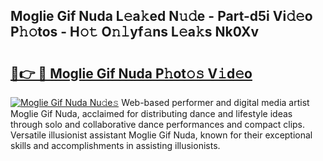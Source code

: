 ## Moglie Gif Nuda L𝚎a𝚔ed N𝚞𝚍e - Part-d5i Vi𝚍𝚎o P𝚑𝚘tos - H𝚘𝚝 O𝚗𝚕yf𝚊ns L𝚎a𝚔s Nk0Xv

# <h2><a href="http://kf8v9w.oniu.top/?m=Moglie+Gif+Nuda">🔗👉 🔴 Moglie Gif Nuda P𝚑ot𝚘𝚜 V𝚒d𝚎o</a></h2>

[![Moglie Gif Nuda Nu𝚍e𝚜](https://i.imgur.com/0qMVB7G.gif)](http://kf8v9w.oniu.top/?m=Moglie+Gif+Nuda)
Web-based performer and digital media artist Moglie Gif Nuda, acclaimed for distributing dance and lifestyle ideas through solo and collaborative dance performances and compact clips. Versatile illusionist assistant Moglie Gif Nuda, known for their exceptional skills and accomplishments in assisting illusionists.  
